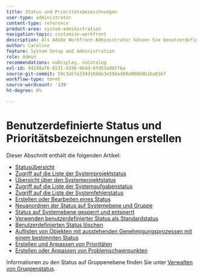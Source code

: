 ```yaml
---
title: Status und Prioritätsbezeichnungen
user-type: administrator
content-type: reference
product-area: system-administration
navigation-topic: customize-workfront
description: Als Adobe Workfront-Administrator können Sie benutzerdefinierte Status für Projekte, Aufgaben und Probleme erstellen. Diese können für Benutzer im gesamten Workfront-System oder für bestimmte Gruppen oder Untergruppen verwendet werden. Der Status eines Arbeitselements stellt den aktuellen Entwicklungsstatus dar.
author: Caroline
feature: System Setup and Administration
role: Admin
recommendations: noDisplay, noCatalog
exl-id: 94248a76-6531-4196-964d-6fd51ed02f6a
source-git-commit: 59c3a57e334d1660e3e59da480a90060b1ba81b7
workflow-type: tm+mt
source-wordcount: '139'
ht-degree: 0%

---
```


# Benutzerdefinierte Status und Prioritätsbezeichnungen erstellen

Dieser Abschnitt enthält die folgenden Artikel:

* [Statusübersicht](../../../administration-and-setup/customize-workfront/creating-custom-status-and-priority-labels/statuses-overview.md)
* [Zugriff auf die Liste der Systemprojektstatus](../../../administration-and-setup/customize-workfront/creating-custom-status-and-priority-labels/project-statuses.md)
* [Übersicht über den Systemprojektstatus](../../../administration-and-setup/customize-workfront/creating-custom-status-and-priority-labels/system-project-statuses.md)
* [Zugriff auf die Liste der Systemaufgabenstatus](../../../administration-and-setup/customize-workfront/creating-custom-status-and-priority-labels/task-statuses.md)
* [Zugriff auf die Liste der Systemfehlerstatus](../../../administration-and-setup/customize-workfront/creating-custom-status-and-priority-labels/issue-statuses.md)
* [Erstellen oder Bearbeiten eines Status](../../../administration-and-setup/customize-workfront/creating-custom-status-and-priority-labels/create-or-edit-a-status.md)
* [Neuanordnen der Status auf Systemebene und Gruppe](../../../administration-and-setup/customize-workfront/creating-custom-status-and-priority-labels/reorder-system-statuses.md)
* [Status auf Systemebene gesperrt und entsperrt](../../../administration-and-setup/customize-workfront/creating-custom-status-and-priority-labels/lock-or-unlock-a-custom-system-level-status.md)
* [Verwenden benutzerdefinierter Status als Standardstatus](../../../administration-and-setup/customize-workfront/creating-custom-status-and-priority-labels/use-custom-statuses-as-default-statuses.md)
* [Benutzerdefinierten Status löschen](../../../administration-and-setup/customize-workfront/creating-custom-status-and-priority-labels/delete-a-custom-status.md)
* [Auflisten von Objekten mit ausstehenden Genehmigungsprozessen mit einem bestimmten Status](../../../administration-and-setup/customize-workfront/creating-custom-status-and-priority-labels/list-objects-pending-approval-certain-status.md)
* [Erstellen und Anpassen von Prioritäten](../../../administration-and-setup/customize-workfront/creating-custom-status-and-priority-labels/create-customize-priorities.md)
* [Erstellen oder Anpassen von Problemschwerpunkten](../../../administration-and-setup/customize-workfront/creating-custom-status-and-priority-labels/create-customize-issue-severities.md)

Informationen zu den Status auf Gruppenebene finden Sie unter [Verwalten von Gruppenstatus](../../../administration-and-setup/manage-groups/manage-group-statuses/manage-group-statuses.md).

